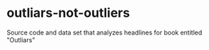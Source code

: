 # outliars-not-outliers
Source code and data set that analyzes headlines  for book entitled "Outliars"
